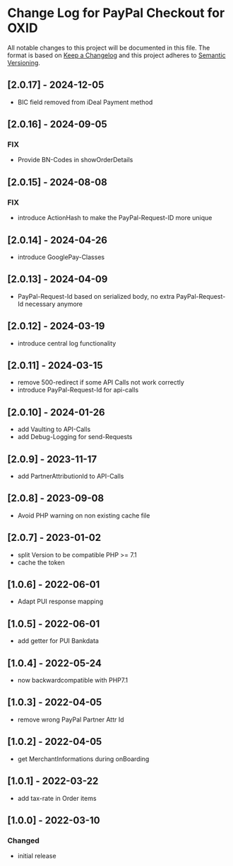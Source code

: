 # Change Log for PayPal Checkout for OXID

All notable changes to this project will be documented in this file.
The format is based on [Keep a Changelog](http://keepachangelog.com/)
and this project adheres to [Semantic Versioning](http://semver.org/).

## [2.0.17] - 2024-12-05

- BIC field removed from iDeal Payment method

## [2.0.16] - 2024-09-05

### FIX

- Provide BN-Codes in showOrderDetails

## [2.0.15] - 2024-08-08

### FIX

- introduce ActionHash to make the PayPal-Request-ID more unique

## [2.0.14] - 2024-04-26

- introduce GooglePay-Classes

## [2.0.13] - 2024-04-09

- PayPal-Request-Id based on serialized body, no extra PayPal-Request-Id necessary anymore

## [2.0.12] - 2024-03-19

- introduce central log functionality

## [2.0.11] - 2024-03-15

- remove 500-redirect if some API Calls not work correctly
- introduce PayPal-Request-Id for api-calls

## [2.0.10] - 2024-01-26

- add Vaulting to API-Calls
- add Debug-Logging for send-Requests

## [2.0.9] - 2023-11-17

- add PartnerAttributionId to API-Calls

## [2.0.8] - 2023-09-08

- Avoid PHP warning on non existing cache file

## [2.0.7] - 2023-01-02

- split Version to be compatible PHP >= 7.1
- cache the token

## [1.0.6] - 2022-06-01

- Adapt PUI response mapping

## [1.0.5] - 2022-06-01

- add getter for PUI Bankdata

## [1.0.4] - 2022-05-24

- now backwardcompatible with PHP7.1

## [1.0.3] - 2022-04-05

- remove wrong PayPal Partner Attr Id

## [1.0.2] - 2022-04-05

- get MerchantInformations during onBoarding

## [1.0.1] - 2022-03-22

- add tax-rate in Order items

## [1.0.0] - 2022-03-10

### Changed
- initial release
